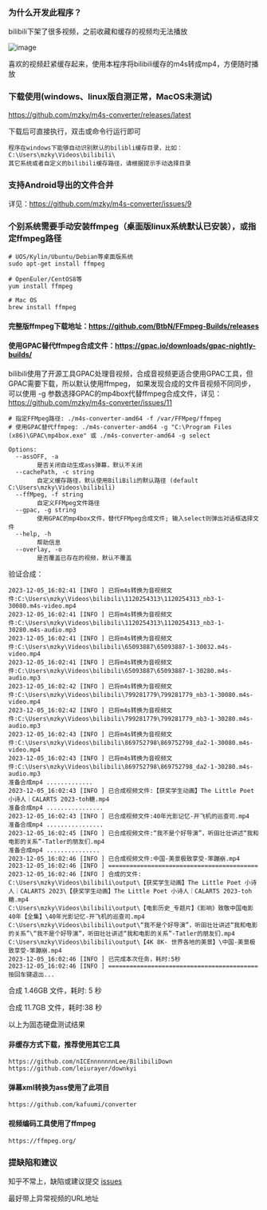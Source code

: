 ### 为什么开发此程序？
bilibili下架了很多视频，之前收藏和缓存的视频均无法播放

![image](https://github.com/mzky/m4s-converter/assets/13345233/ea8bc799-e47d-40ca-bde4-c47193f0e453)

喜欢的视频赶紧缓存起来，使用本程序将bilibili缓存的m4s转成mp4，方便随时播放

### 下载使用(windows、linux版自测正常，MacOS未测试)
https://github.com/mzky/m4s-converter/releases/latest

下载后可直接执行，双击或命令行运行即可
```
程序在windows下能够自动识别默认的bilibli缓存目录，比如：
C:\Users\mzky\Videos\bilibili\
其它系统或者自定义的bilibili缓存路径，请根据提示手动选择目录
```
### 支持Android导出的文件合并
详见：https://github.com/mzky/m4s-converter/issues/9

### 个别系统需要手动安装ffmpeg（桌面版linux系统默认已安装），或指定ffmpeg路径
```
# UOS/Kylin/Ubuntu/Debian等桌面版系统
sudo apt-get install ffmpeg

# OpenEuler/CentOS8等
yum install ffmpeg

# Mac OS
brew install ffmpeg
```
#### 完整版ffmpeg下载地址：https://github.com/BtbN/FFmpeg-Builds/releases
#### 使用GPAC替代ffmpeg合成文件：https://gpac.io/downloads/gpac-nightly-builds/
bilibili使用了开源工具GPAC处理音视频，合成音视频更适合使用GPAC工具，但GPAC需要下载，所以默认使用ffmpeg，
如果发现合成的文件音视频不同同步，可以使用 -g 参数选择GPAC的mp4box代替ffmpeg合成文件，详见：https://github.com/mzky/m4s-converter/issues/11

```
# 指定FFMpeg路径: ./m4s-converter-amd64 -f /var/FFMpeg/ffmpeg
# 使用GPAC替代ffmpeg: ./m4s-converter-amd64 -g "C:\Program Files (x86)\GPAC\mp4box.exe" 或 ./m4s-converter-amd64 -g select

Options:
  --assOFF, -a
        是否关闭自动生成ass弹幕，默认不关闭
  --cachePath, -c string
        自定义缓存路径，默认使用BiliBili的默认路径 (default C:\Users\mzky\Videos\bilibili)
  --ffMpeg, -f string
        自定义FFMpeg文件路径
  --gpac, -g string
        使用GPAC的mp4box文件，替代FFMpeg合成文件; 输入select则弹出对话框选择文件
  --help, -h
        帮助信息
  --overlay, -o
        是否覆盖已存在的视频，默认不覆盖
```


验证合成：
```
2023-12-05_16:02:41 [INFO ] 已将m4s转换为音视频文件:C:\Users\mzky\Videos\bilibili\1120254313\1120254313_nb3-1-30080.m4s-video.mp4
2023-12-05_16:02:41 [INFO ] 已将m4s转换为音视频文件:C:\Users\mzky\Videos\bilibili\1120254313\1120254313_nb3-1-30280.m4s-audio.mp3
2023-12-05_16:02:41 [INFO ] 已将m4s转换为音视频文件:C:\Users\mzky\Videos\bilibili\65093887\65093887-1-30032.m4s-video.mp4
2023-12-05_16:02:41 [INFO ] 已将m4s转换为音视频文件:C:\Users\mzky\Videos\bilibili\65093887\65093887-1-30280.m4s-audio.mp3
2023-12-05_16:02:42 [INFO ] 已将m4s转换为音视频文件:C:\Users\mzky\Videos\bilibili\799281779\799281779_nb3-1-30080.m4s-video.mp4
2023-12-05_16:02:42 [INFO ] 已将m4s转换为音视频文件:C:\Users\mzky\Videos\bilibili\799281779\799281779_nb3-1-30280.m4s-audio.mp3
2023-12-05_16:02:43 [INFO ] 已将m4s转换为音视频文件:C:\Users\mzky\Videos\bilibili\869752798\869752798_da2-1-30080.m4s-video.mp4
2023-12-05_16:02:43 [INFO ] 已将m4s转换为音视频文件:C:\Users\mzky\Videos\bilibili\869752798\869752798_da2-1-30280.m4s-audio.mp3
准备合成mp4 .............
2023-12-05_16:02:43 [INFO ] 已合成视频文件:【获奖学生动画】The Little Poet 小诗人｜CALARTS 2023-toh糖.mp4
准备合成mp4 ................
2023-12-05_16:02:43 [INFO ] 已合成视频文件:40年光影记忆-开飞机的巡查司.mp4
准备合成mp4 ................
2023-12-05_16:02:45 [INFO ] 已合成视频文件:“我不是个好导演”，听田壮壮讲述“我和电影的关系”-Tatler的朋友们.mp4
准备合成mp4 ...............
2023-12-05_16:02:46 [INFO ] 已合成视频文件:中国-美景极致享受-笨蹦崩.mp4
2023-12-05_16:02:46 [INFO ] ==========================================
2023-12-05_16:02:46 [INFO ] 合成的文件:
C:\Users\mzky\Videos\bilibili\output\【获奖学生动画】The Little Poet 小诗人｜CALARTS 2023\【获奖学生动画】The Little Poet 小诗人｜CALARTS 2023-toh糖.mp4
C:\Users\mzky\Videos\bilibili\output\【电影历史_专题片】《影响》致敬中国电影40年【全集】\40年光影记忆-开飞机的巡查司.mp4
C:\Users\mzky\Videos\bilibili\output\“我不是个好导演”，听田壮壮讲述“我和电影的关系”\“我不是个好导演”，听田壮壮讲述“我和电影的关系”-Tatler的朋友们.mp4
C:\Users\mzky\Videos\bilibili\output\【4K 8K- 世界各地的美景】\中国-美景极致享受-笨蹦崩.mp4
2023-12-05_16:02:46 [INFO ] 已完成本次任务，耗时:5秒
2023-12-05_16:02:46 [INFO ] ==========================================
按回车键退出...
```

合成 1.46GB 文件，耗时: 5 秒

合成 11.7GB 文件，耗时:38 秒

以上为固态硬盘测试结果

#### 非缓存方式下载，推荐使用其它工具
```
https://github.com/nICEnnnnnnnLee/BilibiliDown
https://github.com/leiurayer/downkyi
```

#### 弹幕xml转换为ass使用了此项目
```
https://github.com/kafuumi/converter
```

#### 视频编码工具使用了ffmpeg
```
https://ffmpeg.org/
```

### 提缺陷和建议

知乎不常上，缺陷或建议提交 [issues](https://github.com/mzky/m4s-converter/issues/new/choose) 

最好带上异常视频的URL地址
